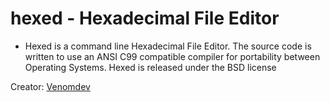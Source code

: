 # hexed - Hexadecimal File Editor

 
 - Hexed is a command line Hexadecimal File Editor. The source code is written to use an ANSI C99 compatible compiler for portability between Operating Systems. Hexed is released under the BSD license

Creator: [Venomdev](https://apps.venomdev.net/hexed/)
